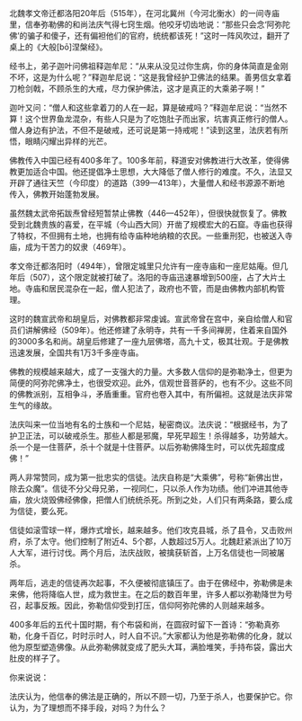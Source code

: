 北魏孝文帝迁都洛阳20年后（515年），在河北冀州（今河北衡水）的一间寺庙里，信奉弥勒佛的和尚法庆气得七窍生烟。他咬牙切齿地说：“那些只会念‘阿弥陀佛’的骗子和傻子，还有偏袒他们的官府，统统都该死！”这时一阵风吹过，翻开了桌上的《大般[bō]涅槃经》。

经书上，弟子迦叶问佛祖释迦牟尼：“从来从没见过你生病，你的身体简直是金刚不坏，这是为什么呢？”释迦牟尼说：“这是我曾经护卫佛法的结果。善男信女拿着刀枪剑戟，不顾杀生的大戒，尽力保护佛法，这才是真正的大乘弟子啊！”

迦叶又问：“僧人和这些拿着刀的人在一起，算是破戒吗？”释迦牟尼说：“当然不算！这个世界鱼龙混杂，有些人只是为了吃饱肚子而出家，坑害真正修行的僧人。僧人身边有护法，不但不是破戒，还可说是第一持戒呢！”读到这里，法庆若有所悟，眼睛闪耀出异样的光芒。

佛教传入中国已经有400多年了。100多年前，释道安对佛教进行大改革，使得佛教更加适合中国。他还提倡净土思想，大大降低了僧人修行的难度。不久，法显又开辟了通往天竺（今印度）的道路（399—413年），大量僧人和经书源源不断地传入，佛教开始蓬勃发展。

虽然魏太武帝拓跋焘曾经短暂禁止佛教（446—452年），但很快就恢复了。佛教受到北魏贵族的喜爱，在平城（今山西大同）开凿了规模宏大的石窟。寺庙也获得了特权，不但拥有土地，也拥有给寺庙种地纳粮的农民。一些重刑犯，也被送入寺庙，成为干苦力的奴隶（469年）。

孝文帝迁都洛阳时（494年），曾限定城里只允许有一座寺庙和一座尼姑庵。但几年后（507），这个限定就被打破了。洛阳的寺庙迅速暴增到500座，占了大片土地。寺庙和居民混杂在一起，僧人犯法了，政府也不管，而是由佛教内部机构管理。

这时的魏宣武帝和胡皇后，对佛教都非常虔诚。宣武帝曾在宫中，亲自给僧人和官员们讲解佛经（509年）。他还修建了永明寺，共有一千多间禅房，住着来自国外的3000多名和尚。胡皇后修建了一座九层佛塔，高九十丈，极其壮观。于是佛教迅速发展，全国共有1万3千多座寺庙。

佛教的规模越来越大，成了一支强大的力量。大多数人信仰的是弥勒净土，但更为简便的阿弥陀佛净土，也很受欢迎。此外，信观世音菩萨的，也有不少。这些不同的佛教派别，互相争斗，矛盾重重。官府也卷入其中，有所偏袒。这就是法庆非常生气的缘故。

法庆叫来一位当地有名的士族和一个尼姑，秘密商议。法庆说：“根据经书，为了护卫正法，可以破戒杀生。那些人都是邪魔，早死早超生！杀得越多，功劳越大。杀一个是一住菩萨，杀十个就是十住菩萨。以后弥勒佛降生时，可以优先超度成佛！”

两人非常赞同，成为第一批忠实的信徒。法庆自称是“大乘佛”，号称“新佛出世，除去众魔”。信徒不分父母兄弟，一视同仁，只以杀人作为功绩。他们冲进其他寺庙，放火烧毁佛经佛像，把僧人们统统杀死。所到之处，人们只有两条路，要么成为信徒，要么死。

信徒如滚雪球一样，爆炸式增长，越来越多。他们攻克县城，杀了县令，又击败州府，杀了太守。他们控制了附近4、5个郡，人数超过5万人。北魏赶紧派出了10万人大军，进行讨伐。两个月后，法庆战败，被擒获斩首，上万名信徒也一同被屠杀。

两年后，逃走的信徒再次起事，不久便被彻底镇压了。由于在佛经中，弥勒佛是未来佛，他将降临人世，成为救世主。在之后的数百年里，许多人都以弥勒降世为号召，起事反叛。因此，弥勒信仰受到打压，信仰阿弥陀佛的人则越来越多。

400多年后的五代十国时期，有个布袋和尚，在圆寂时留下一首诗：“弥勒真弥勒，化身千百亿，时时示时人，时人自不识。”大家都认为他是弥勒佛的化身，就以他为原型塑造佛像。从此弥勒佛就变成了肥头大耳，满脸堆笑，手持布袋，露出大肚皮的样子了。



你来说说：

法庆认为，他信奉的佛法是正确的，所以不顾一切，乃至于杀人，也要保护它。你认为，为了理想而不择手段，对吗？为什么？

